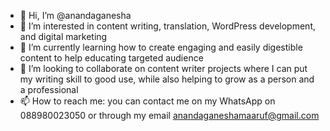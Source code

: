 - 👋 Hi, I’m @anandaganesha
- 👀 I’m interested in content writing, translation, WordPress development, and digital marketing
- 🌱 I’m currently learning how to create engaging and easily digestible content to help educating targeted audience
- 💞️ I’m looking to collaborate on content writer projects where I can put my writing skill to good use, while also helping to grow as a person and a professional
- 📫 How to reach me: you can contact me on my WhatsApp on 088980023050 or through my email anandaganeshamaaruf@gmail.com

<!---
anandaganesha/anandaganesha is a ✨ special ✨ repository because its `README.md` (this file) appears on your GitHub profile.
You can click the Preview link to take a look at your changes.
--->
